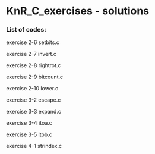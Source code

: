 # KnR_C_exercises - solutions


### List of codes: 

exercise 2-6   setbits.c

exercise 2-7   invert.c      

exercise 2-8   rightrot.c   

exercise 2-9   bitcount.c   

exercise 2-10  lower.c      

exercise 3-2   escape.c

exercise 3-3   expand.c     

exercise 3-4   itoa.c 

exercise 3-5   itob.c

exercise 4-1   strindex.c
